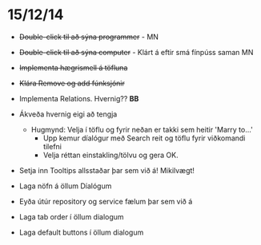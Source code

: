 # 15/12/14

* ~~Double-click til að sýna programmer~~ - MN
* ~~Double-click til að sýna computer~~ - Klárt á eftir smá fínpúss saman MN
* ~~Implementa hægrismell á töfluna~~
* ~~Klára Remove og add fúnksjónir~~

* Implementa Relations. Hvernig?? **BB**

* Ákveða hvernig eigi að tengja
	* Hugmynd: Velja í töflu og fyrir neðan er takki sem heitir 'Marry to...'
		* Upp kemur díalógur með Search reit og töflu fyrir viðkomandi tilefni 
		* Velja réttan einstakling/tölvu og gera OK.

* Setja inn Tooltips allsstaðar þar sem við á! Mikilvægt!
* Laga nöfn á öllum Díalógum
* Eyða útúr repository og service fælum þar sem við á
* Laga tab order í öllum dialogum
* Laga default buttons í öllum dialogum
